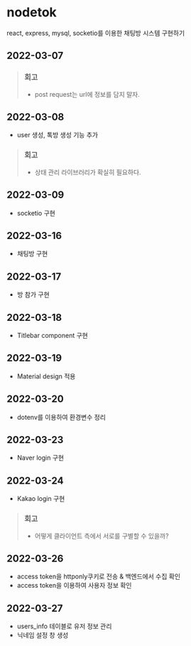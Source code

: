 # nodetok

react, express, mysql, socketio를 이용한 채팅방 시스템 구현하기

## 2022-03-07

> ### 회고
> - post request는 url에 정보를 담지 말자.

## 2022-03-08

- user 생성, 톡방 생성 기능 추가

> ### 회고
> - 상태 관리 라이브러리가 확실히 필요하다. 

## 2022-03-09

- socketio 구현

## 2022-03-16

- 채팅방 구현

## 2022-03-17

- 방 참가 구현

## 2022-03-18

- Titlebar component 구현

## 2022-03-19

- Material design 적용

## 2022-03-20

- dotenv를 이용하여 환경변수 정리

## 2022-03-23

- Naver login 구현

## 2022-03-24

- Kakao login 구현

> ### 회고
> - 어떻게 클라이언트 측에서 서로를 구별할 수 있을까?

## 2022-03-26

- access token을 httponly쿠키로 전송 & 백엔드에서 수집 확인
- access token을 이용하여 사용자 정보 확인

## 2022-03-27

- users_info 테이블로 유저 정보 관리
- 닉네임 설정 창 생성
